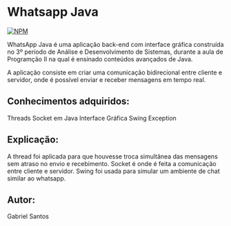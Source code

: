 # Whatsapp Java
[![NPM](https://img.shields.io/npm/l/react)](https://github.com/gbsantstech/whatsappjava/blob/master/LICENSE) 

WhatsApp Java é uma aplicação back-end com interface gráfica construída no 3º período de Análise e Desenvolvimento de Sistemas, durante a aula de Programção II na qual é ensinado conteúdos avançados de Java.

A aplicação consiste em criar uma comunicação bidirecional entre cliente e servidor, onde é possível enviar e receber mensagens em tempo real. 

## Conhecimentos adquiridos:
Threads
Socket em Java
Interface Gráfica Swing
Exception

## Explicação:
A thread foi aplicada para que houvesse troca simultânea das mensagens sem atraso no envio e recebimento.
Socket é onde é feita a comunicação entre cliente e servidor.
Swing foi usada para simular um ambiente de chat similar ao whatsapp.


## Autor: 
Gabriel Santos 
